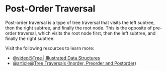 # Post-Order Traversal

Post-order traversal is a type of tree traversal that visits the left subtree, then the right subtree, and finally the root node. This is the opposite of pre-order traversal, which visits the root node first, then the left subtree, and finally the right subtree.

Visit the following resources to learn more:

- [@video@Tree | Illustrated Data Structures](https://www.youtube.com/watch?v=S2W3SXGPVyU)
- [@article@Tree Traversals (Inorder, Preorder and Postorder)](https://www.geeksforgeeks.org/tree-traversals-inorder-preorder-and-postorder/)
